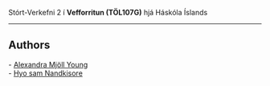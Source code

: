 Stórt-Verkefni 2 í **Vefforritun (TÖL107G)** hjá Háskóla Íslands

***

## Authors

\- [Alexandra Mjöll Young](https://github.com/meatyminx) <br>
\- [Hyo sam Nandkisore](https://github.com/hyn1)

